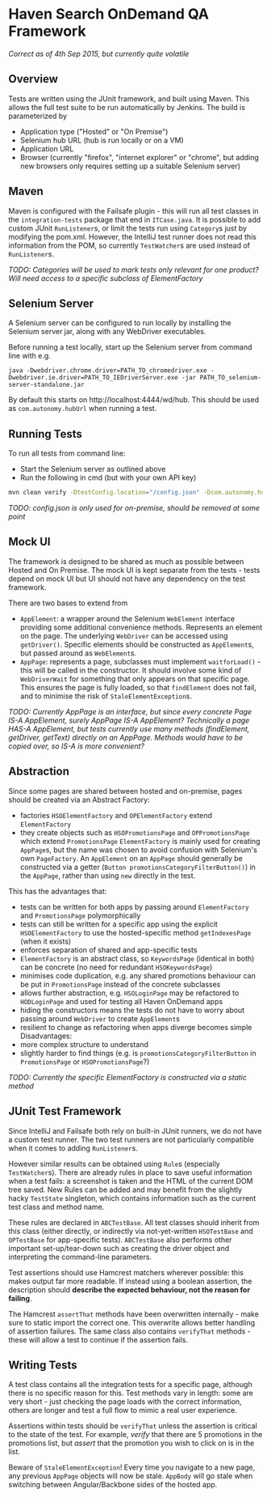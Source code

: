 # Haven Search OnDemand QA Framework
*Correct as of 4th Sep 2015, but currently quite volatile*

## Overview
Tests are written using the JUnit framework, and built using Maven.
This allows the full test suite to be run automatically by Jenkins.
The build is parameterized by
- Application type ("Hosted" or "On Premise")
-	Selenium hub URL (hub is run locally or on a VM)
-	Application URL
-	Browser (currently "firefox", "internet explorer" or "chrome", but adding
new browsers only requires setting up a suitable Selenium server)

## Maven
Maven is configured with the Failsafe plugin - this will run all test classes in the `integration-tests` package that end in `ITCase.java`.
It is possible to add custom JUnit `RunListener`s, or limit the tests run using `Category`s just by modifying the pom.xml.
However, the IntelliJ test runner does not read this information from the POM, so currently `TestWatcher`s are used instead of `RunListener`s.

*TODO: Categories will be used to mark tests only relevant for one product? Will need access to a specific subclass of ElementFactory*

## Selenium Server
A Selenium server can be configured to run locally by installing the Selenium server jar,
along with any WebDriver executables.

Before running a test locally, start up the Selenium server from command line with e.g.

`java -Dwebdriver.chrome.driver=PATH_TO_chromedriver.exe -Dwebdriver.ie.driver=PATH_TO_IEDriverServer.exe -jar PATH_TO_selenium-server-standalone.jar`

By default this starts on  http://localhost:4444/wd/hub. This should be used as `com.autonomy.hubUrl` when running a test.

## Running Tests
To run all tests from command line:
- Start the Selenium server as outlined above
- Run the following in cmd (but with your own API key)
```sh
mvn clean verify -DtestConfig.location="/config.json" -Dcom.autonomy.hubUrl="http://localhost:4444/wd/hub" -Dcom.autonomy.abcHostedUrl="http://search.dev.idolondemand.com/searchoptimizer" -Dcom.autonomy.apiKey=YOUR_API_KEY -Dcom.autonomy.applicationType="Hosted" -Dcom.autonomy.browsers="chrome"
```
*TODO: config.json is only used for on-premise, should be removed at some point*

## Mock UI
The framework is designed to be shared as much as possible between Hosted and On Premise.
The mock UI is kept separate from the tests - tests depend on mock UI but UI should not have any dependency on the test framework.

There are two bases to extend from
-	`AppElement`: a wrapper around the Selenium `WebElement` interface providing some additional convenience methods.
Represents an element on the page. The underlying `WebDriver` can be accessed using `getDriver()`.
Specific elements should be constructed as `AppElement`s, but passed around as `WebElement`s.
-	`AppPage`: represents a page, subclasses must implement `waitforLoad()` - this will be called in the constructor.
It should involve some kind of `WebDriverWait` for something that only appears on that specific page.
This ensures the page is fully loaded, so that `findElement` does not fail, and to minimise the risk of `StaleElementException`s.

*TODO: Currently AppPage is an interface, but since every concrete Page IS-A AppElement, surely AppPage IS-A AppElement?
Technically a page HAS-A AppElement, but tests currently use many methods (findElement, getDriver, getText) directly on an AppPage.
Methods would have to be copied over, so IS-A is more convenient?*

## Abstraction
Since some pages are shared between hosted and on-premise, pages should be created via an Abstract Factory:
- factories `HSOElementFactory` and `OPElementFactory` extend `ElementFactory`
- they create objects such as `HSOPromotionsPage` and `OPPromotionsPage` which extend `PromotionsPage`
`ElementFactory` is mainly used for creating `AppPage`s, but the name was chosen to avoid confusion with Selenium's own `PageFactory`.
An `AppElement` on an `AppPage` should generally be constructed via a getter (`Button promotionsCategoryFilterButton()`) in the `AppPage`, rather than using `new` directly in the test.

This has the advantages that:
- tests can be written for both apps by passing around `ElementFactory` and `PromotionsPage` polymorphically
- tests can still be written for a specific app using the explicit `HSOElementFactory` to use the hosted-specific method `getIndexesPage` (when it exists)
- enforces separation of shared and app-specific tests
- `ElementFactory` is an abstract class, so `KeywordsPage` (identical in both) can be concrete (no need for redundant `HSOKeywordsPage`)
- minimises code duplication, e.g. any shared promotions behaviour can be put in `PromotionsPage` instead of the concrete subclasses
- allows further abstraction, e.g. `HSOLoginPage` may be refactored to `HODLoginPage` and used for testing all Haven OnDemand apps
- hiding the constructors means the tests do not have to worry about passing around `WebDriver` to create `AppElement`s
- resilient to change as refactoring when apps diverge becomes simple
Disadvantages:
- more complex structure to understand
- slightly harder to find things (e.g. is `promotionsCategoryFilterButton` in `PromotionsPage` or `HSOPromotionsPage`?)

*TODO: Currently the specific ElementFactory is constructed via a static method*

## JUnit Test Framework
Since IntelliJ and Failsafe both rely on built-in JUnit runners, we do not have a custom test runner.
The two test runners are not particularly compatible when it comes to adding `RunListener`s.

However similar results can be obtained using `Rule`s (especially `TestWatcher`s).
There are already rules in place to save useful information when a test fails: a screenshot is taken and the HTML of the current DOM tree saved.
New Rules can be added and may benefit from the slightly hacky `TestState` singleton, which contains information such as the current test class and method name.

These rules are declared in `ABCTestBase`.
All test classes should inherit from this class (either directly, or indirectly via not-yet-written `HSOTestBase` and `OPTestBase` for app-specific tests).
`ABCTestBase` also performs other important set-up/tear-down such as creating the driver object and interpreting the command-line parameters.

Test assertions should use Hamcrest matchers wherever possible: this makes output far more readable.
If instead using a boolean assertion, the description should **describe the expected behaviour, not the reason for failing**.

The Hamcrest `assertThat` methods have been overwritten internally - make sure to static import the correct one.
This overwrite allows better handling of assertion failures.
The same class also contains `verifyThat` methods - these will allow a test to continue if the assertion fails.

## Writing Tests
A test class contains all the integration tests for a specific page, although there is no specific reason for this.
Test methods vary in length: some are very short - just checking the page loads with the correct information, others
are longer and test a full flow to mimic a real user experience.

Assertions within tests should be `verifyThat` unless the assertion is critical to the state of the test.
For example, *verify* that there are 5 promotions in the promotions list, but *assert* that the promotion you wish to click on is in the list.

Beware of `StaleElementException`! Every time you navigate to a new page, any previous `AppPage` objects will now be stale.
`AppBody` will go stale when switching between Angular/Backbone sides of the hosted app.
